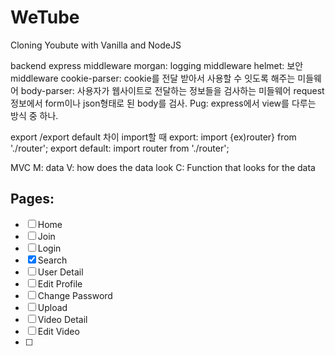 # WeTube

Cloning Youbute with Vanilla and NodeJS

backend
express
middleware
morgan: logging middleware
helmet: 보안 middleware
cookie-parser: cookie를 전달 받아서 사용할 수 잇도록 해주는 미들웨어
body-parser: 사용자가 웹사이트로 전달하는 정보들을 검사하는 미들웨어
request정보에서 form이나 json형태로 된 body를 검사.
Pug: express에서 view를 다루는 방식 중 하나.

export /export default 차이
import할 때 
  export: import {ex)router} from './router';
  export default: import router from './router';


MVC
M: data
V: how does the data look
C: Function that looks for the data

## Pages:

- [ ] Home
- [ ] Join
- [ ] Login
- [x] Search
- [ ] User Detail
- [ ] Edit Profile
- [ ] Change Password
- [ ] Upload
- [ ] Video Detail
- [ ] Edit Video
- [ ] 